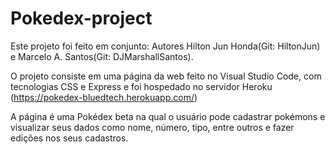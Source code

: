 # Pokedex-project

Este projeto foi feito em conjunto: Autores Hilton Jun Honda(Git: HiltonJun) e Marcelo A. Santos(Git: DJMarshallSantos).

O projeto consiste em uma página da web feito no Visual Studio Code, com tecnologias CSS e Express e foi hospedado no servidor Heroku (https://pokedex-bluedtech.herokuapp.com/)

A página é uma Pokédex beta na qual o usuário pode cadastrar pokémons e visualizar seus dados como nome, número, tipo, entre outros e fazer edições nos seus cadastros. 
